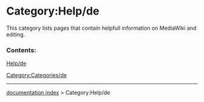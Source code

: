 # Category:Help/de
This category lists pages that contain helpfull information on MediaWiki and editing.

### Contents:

[Help/de](Help/de.md)

[Category:Categories/de](Category:Categories/de.md)

---
[documentation index](../README.md) > Category:Help/de
